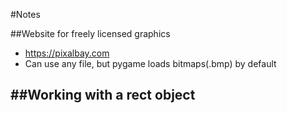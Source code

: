 #Notes

##Website for freely licensed graphics
- https://pixalbay.com
- Can use any file, but pygame loads bitmaps(.bmp) by default

##Working with a rect object
- 